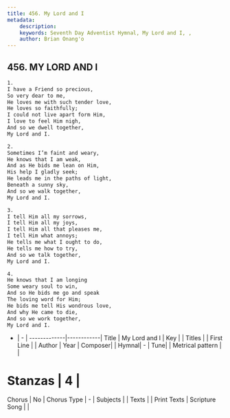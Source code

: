 ```yaml
---
title: 456. My Lord and I
metadata:
    description: 
    keywords: Seventh Day Adventist Hymnal, My Lord and I, , 
    author: Brian Onang'o
---
```



## 456. MY LORD AND I

```txt
1.
I have a Friend so precious,
So very dear to me,
He loves me with such tender love,
He loves so faithfully;
I could not live apart form Him,
I love to feel Him nigh,
And so we dwell together,
My Lord and I.

2.
Sometimes I’m faint and weary,
He knows that I am weak,
And as He bids me lean on Him,
His help I gladly seek;
He leads me in the paths of light,
Beneath a sunny sky,
And so we walk together,
My Lord and I.

3.
I tell Him all my sorrows,
I tell Him all my joys,
I tell Him all that pleases me,
I tell Him what annoys;
He tells me what I ought to do,
He tells me how to try,
And so we talk together,
My Lord and I.

4.
He knows that I am longing
Some weary soul to win,
And so He bids me go and speak
The loving word for Him;
He bids me tell His wondrous love,
And why He came to die,
And so we work together,
My Lord and I.
```

- |   -  |
-------------|------------|
Title | My Lord and I |
Key |  |
Titles |  |
First Line |  |
Author | 
Year | 
Composer|  |
Hymnal|  - |
Tune|  |
Metrical pattern | |
# Stanzas | 4 |
Chorus | No |
Chorus Type | - |
Subjects |  |
Texts |  |
Print Texts | 
Scripture Song |  |
  
